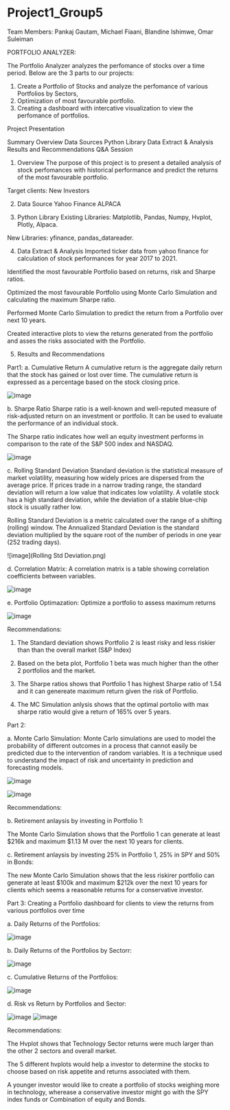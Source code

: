 # Project1_Group5
Team Members: Pankaj Gautam, Michael Fiaani, Blandine Ishimwe, Omar Suleiman

PORTFOLIO ANALYZER:

The Portfolio Analyzer analyzes the perfomance of stocks over a time period. Below are the 3 parts to our projects:

1. Create a Portfolio of Stocks and analyze the perfomance of various Portfolios by Sectors,
2. Optimization of most favourable portfolio. 
3. Creating a dashboard with intercative visualization to view the perfomance of portfolios.

Project Presentation

Summary
Overview
Data Sources
Python Library
Data Extract & Analysis
Results and Recommendations
Q&A Session

1. Overview
The purpose of this project is to present a detailed analysis of stock perfomances with historical performance and predict the returns of the most favourable portfolio.

Target clients: New Investors

2. Data Source
Yahoo Finance
ALPACA 

3. Python Library
Existing Libraries: Matplotlib, Pandas, Numpy, Hvplot, Plotly, Alpaca.

New Libraries: yfinance, pandas_datareader.

4. Data Extract & Analysis
Imported ticker data from yahoo finance for calculation of stock performances for year 2017 to 2021.

Identified the most favourable Portfolio based on returns, risk and Sharpe ratios.

Optimized the most favourable Portfolio using Monte Carlo Simulation and calculating the maximum Sharpe ratio.

Performed Monte Carlo Simulation to predict the return from a Portfolio over next 10 years.

Created interactive plots to view the returns generated from the portfolio and asses the risks associated with the Portfolio.

5. Results and Recommendations

Part1:
a. Cumulative Return
A cumulative return is the aggregate daily return that the stock has gained or lost over time. The cumulative return is expressed as a percentage based on the stock closing price.

![image](Cumulative_Returns.png)

b. Sharpe Ratio
Sharpe ratio is a well-known and well-reputed measure of risk-adjusted return on an investment or portfolio. It can be used to evaluate the performance of an individual stock.

The Sharpe ratio indicates how well an equity investment performs in comparison to the rate of the S&P 500 index and NASDAQ.

![image](Sharpe_Ratios.png)

c. Rolling Standard Deviation
Standard deviation is the statistical measure of market volatility, measuring how widely prices are dispersed from the average price. If prices trade in a narrow trading range, the standard deviation will return a low value that indicates low volatility. A volatile stock has a high standard deviation, while the deviation of a stable blue-chip stock is usually rather low.

Rolling Standard Deviation is a metric calculated over the range of a shifting (rolling) window. The Annualized Standard Deviation is the standard deviation multiplied by the square root of the number of periods in one year (252 trading days).

![image](Rolling Std Deviation.png)

d. Correlation Matrix: A correlation matrix is a table showing correlation coefficients between variables.

![image](Correlation_matrix.png)

e. Portfolio Optimazation: Optimize a portfolio to assess maximum returns

![image](Optimal_Portfolio.png)

Recommendations:

1. The Standard deviation shows Portfolio 2 is least risky and less riskier than than the overall market (S&P Index)

2. Based on the beta plot, Portfolio 1 beta was much higher than the other 2 portfolios and the market.

3. The Sharpe ratios shows that Portfolio 1 has highest Sharpe ratio of 1.54 and it can genereate maximum return given the risk of Portfolio.

4. The MC Simulation anlysis shows that the optimal portolio with max sharpe ratio would give a return of 165% over 5 years.

Part 2:

a. Monte Carlo Simulation: Monte Carlo simulations are used to model the probability of different outcomes in a process that cannot easily be predicted due to the intervention of random variables. It is a technique used to understand the impact of risk and uncertainty in prediction and forecasting models.

![image](MC_Simulation1.png)

![image](MC_Simulation2.png)

Recommendations:

b. Retirement anlaysis by investing in Portfolio 1:

The Monte Carlo Simulation shows that the Portfolio 1 can generate at least $216k and maximum $1.13 M over the next 10 years for clients.

c. Retirement anlaysis by investing 25% in Portfolio 1, 25% in SPY and 50% in Bonds:

The new Monte Carlo Simulation shows that the less riskirer portfolio can generate at least $100k and maximum $212k over the next 10 years for clients which seems a reasonable returns for a conservative investor.

Part 3: Creating a Portfolio dashboard for clients to view the returns from various portfolios over time 

a. Daily Returns of the Portfolios:

![image](Daily_Returns_hvplot.png)

b. Daily Returns of the Portfolios by Sectorr:

![image](Daily_Returns_HvPlot_Sector.png)

c. Cumulative Returns of the Portfolios:

![image](Cumulative_Returns_HvPlot.png)

d. Risk vs Return by Portfolios and Sector:

![image](Risk_Return_Ticker.png)
![image](Risk_Return_Sector.png)

Recommendations:

The Hvplot shows that Technology Sector returns were much larger than the other 2 sectors and overall market.

The 5 different hvplots would help a investor to determine the stocks to choose based on risk appetite and returns associated with them.

A younger investor would like to create a portfolio of stocks weighing more in technology, wherease a conservative investor might go with the SPY index funds or Combination of equity and Bonds.





